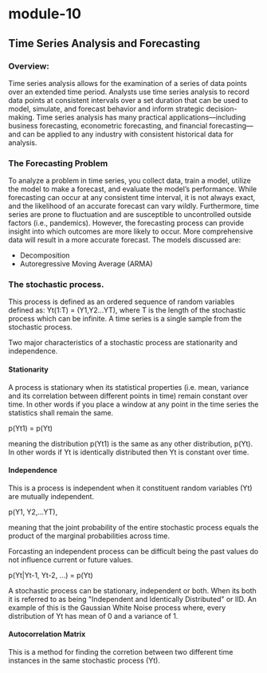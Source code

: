 # module-10
## Time Series Analysis and Forecasting

### Overview:
Time series analysis allows for the examination of a series of data points over an extended time period. Analysts use time series analysis to record data points at consistent intervals over a set duration that can be used to model, simulate, and forecast behavior and inform strategic decision-making.
Time series analysis has many practical applications—including business forecasting, econometric forecasting, and financial forecasting—and can be applied to any industry with consistent historical data for analysis.

### The Forecasting Problem
To analyze a problem in time series, you collect data, train a model, utilize the model to make a forecast, and evaluate the model’s performance. While forecasting can occur at any consistent time interval, it is not always exact, and the likelihood of an accurate forecast can vary wildly. Furthermore, time series are prone to fluctuation and are susceptible to uncontrolled outside factors (i.e., pandemics).  However, the forecasting process can provide insight into which outcomes are more likely to occur. More comprehensive data will result in a more accurate forecast.  The models discussed are:
- Decomposition
- Autoregressive Moving Average (ARMA)

### The stochastic process.  
This process is defined as an ordered sequence of random variables defined as: Yt(1:T) = (Y1,Y2...YT), where T is the length of the stochastic process which can be infinite.
A time series is a single sample from the stochastic process.

Two major characteristics of a stochastic process are stationarity and independence.

#### Stationarity
A process is stationary when its statistical properties (i.e. mean, variance and its correlation between different points in time) remain constant over time.
In other words if you place a window at any point in the time series the statistics shall remain the same.

p(Yt1) = p(Yt)

meaning the distribution p(Yt1) is the same as any other distribution, p(Yt).  In other words if Yt is identically distributed then Yt is constant over time.

#### Independence
This is a process is independent when it constituent random variables (Yt) are mutually independent.

p(Y1, Y2,...YT),

meaning that the joint probability of the entire stochastic process equals the product of the marginal probabilities across time. 

Forcasting an independent process can be difficult being the past values do not influence current or future values.

p(Yt|Yt-1, Yt-2, ...) = p(Yt)

A stochastic process can be stationary, independent or both.  When its both it is referred to as being "Independent and Identically Distributed" or IID.
An example of this is the Gaussian White Noise process where, every distribution of Yt has mean of 0 and a variance of 1.

#### Autocorrelation Matrix
This is a method for finding the corretion between two different time instances in the same stochastic process (Yt).
